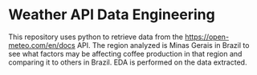# Weather API Data Engineering
This repository uses python to retrieve data from the https://open-meteo.com/en/docs API. The region analyzed is Minas Gerais in Brazil to see what factors may be affecting coffee production in that region and comparing it to others in Brazil. EDA is performed on the data extracted.
